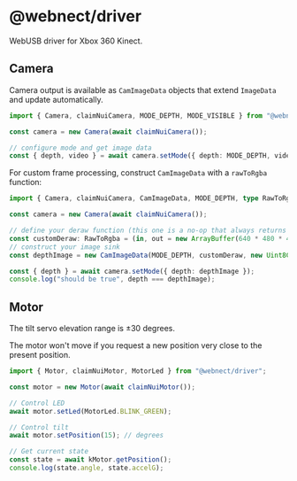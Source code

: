 # @webnect/driver

WebUSB driver for Xbox 360 Kinect.

## Camera

Camera output is available as `CamImageData` objects that extend `ImageData` and
update automatically.

```typescript
import { Camera, claimNuiCamera, MODE_DEPTH, MODE_VISIBLE } from "@webnect/driver";

const camera = new Camera(await claimNuiCamera());

// configure mode and get image data
const { depth, video } = await camera.setMode({ depth: MODE_DEPTH, video: MODE_VISIBLE });

```

For custom frame processing, construct `CamImageData` with a `rawToRgba`
function:

```typescript
import { Camera, claimNuiCamera, CamImageData, MODE_DEPTH, type RawToRgba } from "@webnect/driver";

const camera = new Camera(await claimNuiCamera());

// define your deraw function (this one is a no-op that always returns a blank buffer)
const customDeraw: RawToRgba = (in, out = new ArrayBuffer(640 * 480 * 4)) => out;
// construct your image sink
const depthImage = new CamImageData(MODE_DEPTH, customDeraw, new Uint8ClampedArray(640 * 480 * 4), 640);

const { depth } = await camera.setMode({ depth: depthImage });
console.log("should be true", depth === depthImage);
```

## Motor

The tilt servo elevation range is ±30 degrees.

The motor won't move if you request a new position very close to the present
position.

```typescript
import { Motor, claimNuiMotor, MotorLed } from "@webnect/driver";

const motor = new Motor(await claimNuiMotor());

// Control LED
await motor.setLed(MotorLed.BLINK_GREEN);

// Control tilt
await motor.setPosition(15); // degrees

// Get current state
const state = await kMotor.getPosition();
console.log(state.angle, state.accelG);
```
